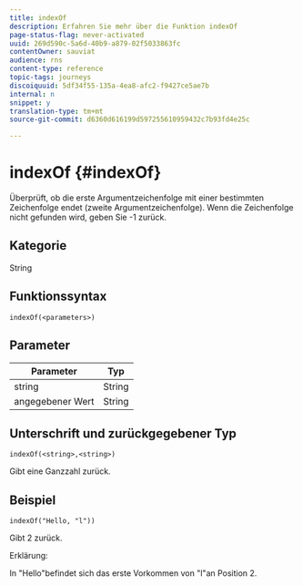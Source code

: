 ```yaml
---
title: indexOf
description: Erfahren Sie mehr über die Funktion indexOf
page-status-flag: never-activated
uuid: 269d590c-5a6d-40b9-a879-02f5033863fc
contentOwner: sauviat
audience: rns
content-type: reference
topic-tags: journeys
discoiquuid: 5df34f55-135a-4ea8-afc2-f9427ce5ae7b
internal: n
snippet: y
translation-type: tm+mt
source-git-commit: d6360d616199d597255610959432c7b93fd4e25c

---
```



# indexOf {#indexOf}

Überprüft, ob die erste Argumentzeichenfolge mit einer bestimmten Zeichenfolge endet (zweite Argumentzeichenfolge). Wenn die Zeichenfolge nicht gefunden wird, geben Sie -1 zurück.

## Kategorie

String

## Funktionssyntax

`indexOf(<parameters>)`

## Parameter

| Parameter | Typ |
|-----------|------------------|
| string | String |
| angegebener Wert | String |

## Unterschrift und zurückgegebener Typ

`indexOf(<string>,<string>)`

Gibt eine Ganzzahl zurück.

## Beispiel

`indexOf("Hello, "l"))`

Gibt 2 zurück.

Erklärung:

In &quot;Hello&quot;befindet sich das erste Vorkommen von &quot;l&quot;an Position 2.
